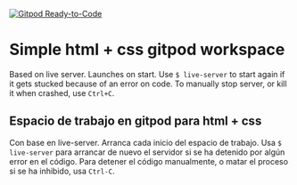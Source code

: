 [![Gitpod Ready-to-Code](https://img.shields.io/badge/Gitpod-Ready--to--Code-blue?logo=gitpod)](https://gitpod.io/#https://github.com/ernestomedinam/simple-html-css-gitpodws) 

# Simple html + css gitpod workspace
Based on live server. Launches on start. Use `$ live-server` to start again if it gets stucked because of an error on code. To manually stop server, or kill it when crashed, use `Ctrl+C`.

## Espacio de trabajo en gitpod para html + css
Con base en live-server. Arranca cada inicio del espacio de trabajo. Usa `$ live-server` para arrancar de nuevo el servidor si se ha detenido por algún error en el código. Para detener el código manualmente, o matar el proceso si se ha inhibido, usa `Ctrl-C`.
